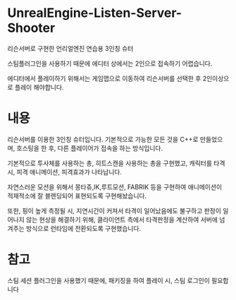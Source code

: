 # UnrealEngine-Listen-Server-Shooter
리슨서버로 구현한 언리얼엔진 연습용 3인칭 슈터

스팀플러그인을 사용하기 때문에 에디터 상에서는 2인으로 접속하기 어렵습니다.

에디터에서 플레이하기 위해서는 게임맵으로 이동하여 리슨서버를 선택한 후 2인이상으로 플레이 해야합니다.


# 내용
리슨서버를 이용한 3인칭 슈터입니다. 기본적으로 가능한 모든 것을 C++로 만들었으며, 호스팅을 한 후, 다른 플레이어가 접속을 하는 방식입니다.

기본적으로 투사체를 사용하는 총, 히트스캔을 사용하는 총을 구현했고, 캐릭터를 타격 시, 피격 애니메이션, 피격효과가 나타납니다.

자연스러운 모션을 위해서 몽타쥬,IK,루트모션, FABRIK 등을 구현하여 애니메이션이 적재적소에 잘 블렌딩되어 표현되도록 구현해놨습니다.

또한, 핑이 높게 측정될 시, 지연시간이 커져서 타격이 일어났음에도 불구하고 판정이 일어나지 않는 현상을 해결하기 위해,
클라이언트 측에서 타격판정을 계산하여 서버에 넘겨주는 방식으로 런타임에 전환되도록 구현했습니다.

# 참고
스팀 세션 플러그인을 사용했기 때문에, 패키징을 하여 플레이 시, 스팀 로그인이 필요합니다
